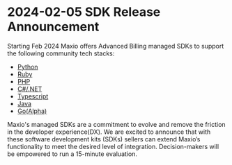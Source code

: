# 2024-02-05 SDK Release Announcement


Starting Feb 2024 Maxio offers Advanced Billing managed SDKs to support the following community tech stacks: 
 
 + [Python](https://pypi.org/project/maxio-advanced-billing-sdk/1.0.0/)
 + [Ruby](https://rubygems.org/gems/maxio-advanced-billing-sdk/versions/1.0.0)
 + [PHP](https://packagist.org/packages/maxio/advanced-billing-sdk)
 + [C#/.NET](https://www.nuget.org/packages/Maxio.AdvancedBillingSdk/1.0.0)
 + [Typescript](https://www.npmjs.com/package/@maxio-com/advanced-billing-sdk/v/1.0.0)
 + [Java](https://central.sonatype.com/artifact/com.maxio/advanced-billing-sdk)
 + [Go(Alpha)](https://pkg.go.dev/github.com/maxio-com/ab-golang-sdk@v1.0.0-alpha.1)
 
Maxio's managed SDKs are a commitment to evolve and remove the friction in the developer experience(DX). We are excited to announce that with these software development kits (SDKs) sellers  can extend Maxio’s functionality to meet the desired level of integration. Decision-makers will be empowered to run a 15-minute evaluation. 